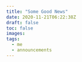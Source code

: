 ```yaml
---
title: "Some Good News"
date: 2020-11-21T06:22:38Z
draft: false
toc: false
images:
tags: 
  - me
  - announcements
---
```


